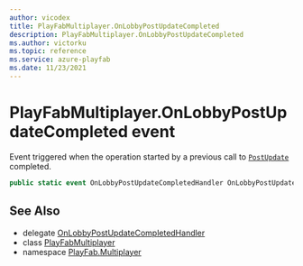 ```yaml
---
author: vicodex
title: PlayFabMultiplayer.OnLobbyPostUpdateCompleted
description: PlayFabMultiplayer.OnLobbyPostUpdateCompleted
ms.author: victorku
ms.topic: reference
ms.service: azure-playfab
ms.date: 11/23/2021
---
```


# PlayFabMultiplayer.OnLobbyPostUpdateCompleted event

Event triggered when the operation started by a previous call to [`PostUpdate`](../Lobby/PostUpdate.md) completed.

```csharp
public static event OnLobbyPostUpdateCompletedHandler OnLobbyPostUpdateCompleted;
```

## See Also

* delegate [OnLobbyPostUpdateCompletedHandler](../PlayFabMultiplayer.OnLobbyPostUpdateCompletedHandler.md)
* class [PlayFabMultiplayer](../PlayFabMultiplayer.md)
* namespace [PlayFab.Multiplayer](../../PlayFabMultiplayerSDK.md)

